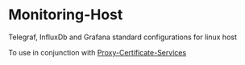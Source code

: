 # Monitoring-Host
Telegraf, InfluxDb and Grafana standard configurations for linux host

To use in conjunction with [Proxy-Certificate-Services](https://github.com/Lecarvalho/Proxy-Certificate-Services)
